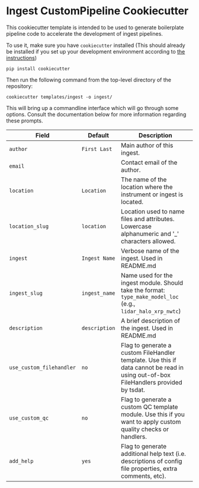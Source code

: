 # Ingest CustomPipeline Cookiecutter

This cookiecutter template is intended to be used to generate boilerplate pipeline code
to accelerate the development of ingest pipelines.

To use it, make sure you have `cookiecutter` installed (This should already be
installed if you set up your development environment according to
[the instructions](../../README.md#development-environment-setup))
```
pip install cookiecutter
```

Then run the following command from the top-level directory of the repository:
```
cookiecutter templates/ingest -o ingest/
```

This will bring up a commandline interface which will go through some options. Consult
the documentation below for more information regarding these prompts.


| Field                    | Default               | Description                                                                                                                         |
|--------------------------|-----------------------|-------------------------------------------------------------------------------------------------------------------------------------|
| `author`                 | `First Last`          | Main author of this ingest.                                                                                                         |
| `email`                  |                       | Contact email of the author.                                                                                                        |
| `location`               | `Location`            | The name of the location where the instrument or ingest is located.                                                                 |
| `location_slug`          | `location`            | Location used to name files and attributes. Lowercase alphanumeric and '_' characters allowed.                                      |
| `ingest`                 | `Ingest Name`         | Verbose name of the ingest. Used in README.md                                                                                       |
| `ingest_slug`            | `ingest_name`         | Name used for the ingest module. Should take the format: `type_make_model_loc` (e.g., `lidar_halo_xrp_nwtc`)                        |
| `description`            | `description`         | A brief description of the ingest. Used in README.md                                                                                |
| `use_custom_filehandler` | `no`                  | Flag to generate a custom FileHandler template. Use this if data cannot be read in using out-of-box FileHandlers provided by tsdat. |
| `use_custom_qc`          | `no`                  | Flag to generate a custom QC template module. Use this if you want to apply custom quality checks or handlers.                      |
| `add_help`               | `yes`                 | Flag to generate additional help text (i.e. descriptions of config file properties, extra comments, etc).                           |
